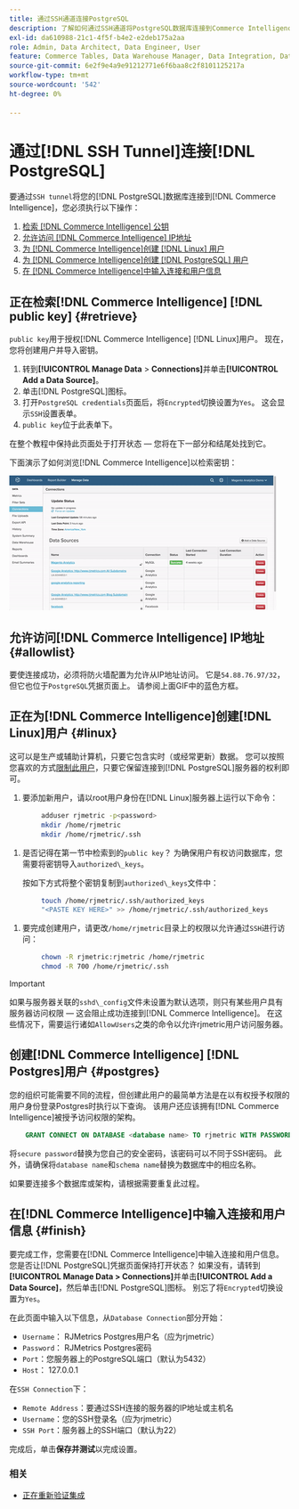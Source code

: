 ```yaml
---
title: 通过SSH通道连接PostgreSQL
description: 了解如何通过SSH通道将PostgreSQL数据库连接到Commerce Intelligence。
exl-id: da610988-21c1-4f5f-b4e2-e2deb175a2aa
role: Admin, Data Architect, Data Engineer, User
feature: Commerce Tables, Data Warehouse Manager, Data Integration, Data Import/Export, SQL Report Builder
source-git-commit: 6e2f9e4a9e91212771e6f6baa8c2f8101125217a
workflow-type: tm+mt
source-wordcount: '542'
ht-degree: 0%

---
```


# 通过[!DNL SSH Tunnel]连接[!DNL PostgreSQL]

要通过`SSH tunnel`将您的[!DNL PostgreSQL]数据库连接到[!DNL Commerce Intelligence]，您必须执行以下操作：

1. [检索 [!DNL Commerce Intelligence] 公钥](#retrieve)
1. [允许访问 [!DNL Commerce Intelligence] IP地址](#allowlist)
1. [为 [!DNL Commerce Intelligence]创建 [!DNL Linux] 用户](#linux)
1. [为 [!DNL Commerce Intelligence]创建 [!DNL PostgreSQL] 用户](#postgres)
1. [在 [!DNL Commerce Intelligence]中输入连接和用户信息](#finish)

## 正在检索[!DNL Commerce Intelligence] [!DNL public key] {#retrieve}

`public key`用于授权[!DNL Commerce Intelligence] [!DNL Linux]用户。 现在，您将创建用户并导入密钥。

1. 转到&#x200B;**[!UICONTROL Manage Data** > **Connections]**&#x200B;并单击&#x200B;**[!UICONTROL Add a Data Source]**。
1. 单击[!DNL PostgreSQL]图标。
1. 打开`PostgreSQL credentials`页面后，将`Encrypted`切换设置为`Yes`。 这会显示`SSH`设置表单。
1. `public key`位于此表单下。

在整个教程中保持此页面处于打开状态 — 您将在下一部分和结尾处找到它。

下面演示了如何浏览[!DNL Commerce Intelligence]以检索密钥：

![正在检索RJMetrics公钥](../../../assets/get-mbi-public-key.gif)

## 允许访问[!DNL Commerce Intelligence] IP地址 {#allowlist}

要使连接成功，必须将防火墙配置为允许从IP地址访问。 它是`54.88.76.97/32`，但它也位于`PostgreSQL`凭据页面上。 请参阅上面GIF中的蓝色方框。

## 正在为[!DNL Commerce Intelligence]创建[!DNL Linux]用户 {#linux}

这可以是生产或辅助计算机，只要它包含实时（或经常更新）数据。 您可以按照您喜欢的方式[限制此用户](../../../administrator/account-management/restrict-db-access.md)，只要它保留连接到[!DNL PostgreSQL]服务器的权利即可。

1. 要添加新用户，请以root用户身份在[!DNL Linux]服务器上运行以下命令：

```bash
        adduser rjmetric -p<password>
        mkdir /home/rjmetric
        mkdir /home/rjmetric/.ssh
```

1. 是否记得在第一节中检索到的`public key`？ 为确保用户有权访问数据库，您需要将密钥导入`authorized\_keys`。

   按如下方式将整个密钥复制到`authorized\_keys`文件中：

```bash
        touch /home/rjmetric/.ssh/authorized_keys
        "<PASTE KEY HERE>" >> /home/rjmetric/.ssh/authorized_keys
```

1. 要完成创建用户，请更改`/home/rjmetric`目录上的权限以允许通过`SSH`进行访问：

```bash
        chown -R rjmetric:rjmetric /home/rjmetric
        chmod -R 700 /home/rjmetric/.ssh
```

>[!IMPORTANT]
>
>如果与服务器关联的`sshd\_config`文件未设置为默认选项，则只有某些用户具有服务器访问权限 — 这会阻止成功连接到[!DNL Commerce Intelligence]。 在这些情况下，需要运行诸如`AllowUsers`之类的命令以允许rjmetric用户访问服务器。

## 创建[!DNL Commerce Intelligence] [!DNL Postgres]用户 {#postgres}

您的组织可能需要不同的流程，但创建此用户的最简单方法是在以有权授予权限的用户身份登录Postgres时执行以下查询。 该用户还应该拥有[!DNL Commerce Intelligence]被授予访问权限的架构。

```sql
    GRANT CONNECT ON DATABASE <database name> TO rjmetric WITH PASSWORD <secure password>;GRANT USAGE ON SCHEMA <schema name> TO rjmetric;GRANT SELECT ON ALL TABLES IN SCHEMA <schema name> TO rjmetric;ALTER DEFAULT PRIVILEGES IN SCHEMA <schema name> GRANT SELECT ON TABLES TO rjmetric;
```

将`secure password`替换为您自己的安全密码，该密码可以不同于SSH密码。 此外，请确保将`database name`和`schema name`替换为数据库中的相应名称。

如果要连接多个数据库或架构，请根据需要重复此过程。

## 在[!DNL Commerce Intelligence]中输入连接和用户信息 {#finish}

要完成工作，您需要在[!DNL Commerce Intelligence]中输入连接和用户信息。 您是否让[!DNL PostgreSQL]凭据页面保持打开状态？ 如果没有，请转到&#x200B;**[!UICONTROL Manage Data > Connections]**&#x200B;并单击&#x200B;**[!UICONTROL Add a Data Source]**，然后单击[!DNL PostgreSQL]图标。 别忘了将`Encrypted`切换设置为`Yes`。

在此页面中输入以下信息，从`Database Connection`部分开始：

* `Username`： RJMetrics Postgres用户名（应为rjmetric）
* `Password`： RJMetrics Postgres密码
* `Port`：您服务器上的PostgreSQL端口（默认为5432）
* `Host`： 127.0.0.1

在`SSH Connection`下：

* `Remote Address`：要通过SSH连接的服务器的IP地址或主机名
* `Username`：您的SSH登录名（应为rjmetric）
* `SSH Port`：服务器上的SSH端口（默认为22）

完成后，单击&#x200B;**保存并测试**&#x200B;以完成设置。

### 相关

* [正在重新验证集成](https://experienceleague.adobe.com/docs/commerce-knowledge-base/kb/how-to/mbi-reauthenticating-integrations.html)
